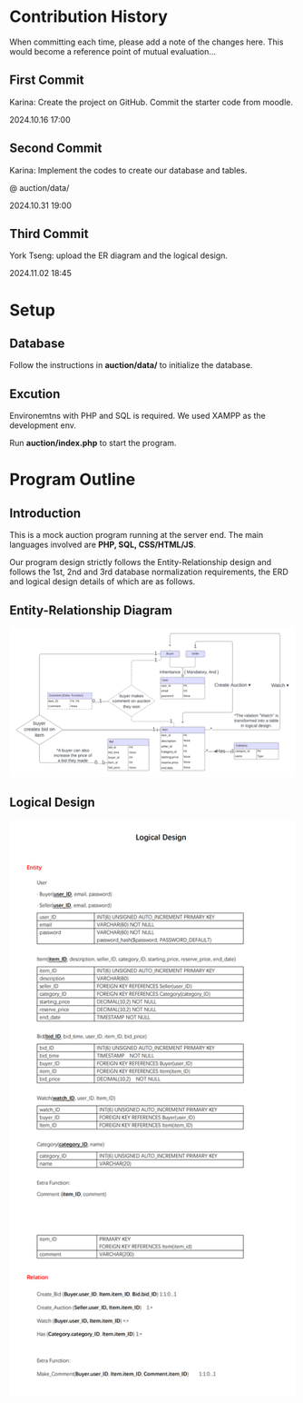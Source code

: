 # Contribution History #
When committing each time, please add a note of the changes here. This would become a reference point of mutual evaluation...

First Commit 
----------
Karina: Create the project on GitHub. Commit the starter code from moodle.

2024.10.16 17:00

Second Commit 
----------
Karina: Implement the codes to create our database and tables.

@ auction/data/

2024.10.31 19:00

Third Commit
----------
York Tseng: upload the ER diagram and the logical design.

2024.11.02 18:45


# Setup #

## Database ##
Follow the instructions in **auction/data/** to initialize the database.

## Excution ##
Environemtns with PHP and SQL is required. We used XAMPP as the development env.

Run **auction/index.php** to start the program.

# Program Outline #

## Introduction ##
This is a mock auction program running at the server end. 
The main languages involved are **PHP, SQL, CSS/HTML/JS**.

Our program design strictly follows the Entity-Relationship design and follows the 1st, 2nd and 3rd database normalization requirements, the ERD and logical design details of which are as follows.

## Entity-Relationship Diagram ##
![ER Diagram](./materials/Database_ER_diagram.png)

## Logical Design ##
![Logical Design](./materials/Logical_Design.png)
